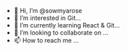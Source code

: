 - 👋 Hi, I’m @sowmyarose
- 👀 I’m interested in Git...
- 🌱 I’m currently learning React & Git...
- 💞️ I’m looking to collaborate on ...
- 📫 How to reach me ...

<!---
sowmyarose/sowmyarose is a ✨ special ✨ repository because its `README.md` (this file) appears on your GitHub profile.
You can click the Preview link to take a look at your changes.
--->
